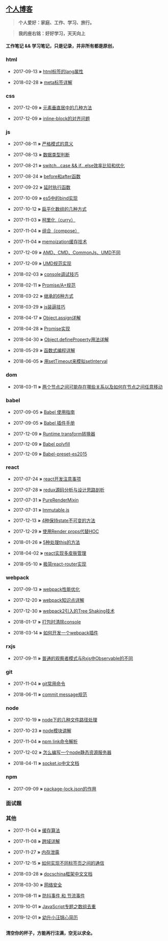 ## [个人博客](http://wisestcoder.github.io)

> **个人爱好：家庭、工作、学习、旅行。**

> **我的座右铭：好好学习，天天向上**

#### 工作笔记 && 学习笔记，只是记录，并非所有都是原创，

### html
- 2017-09-13 **»** [html标签的lang属性](https://github.com/miyuying/ownblog/blob/master/html/lang.md)

- 2018-02-28 **»** [meta标签详解](https://github.com/wisestcoder/blog/issues/4)

### css
- 2017-12-09 **»** [元素垂直居中的几种方法](https://github.com/miyuying/ownblog/blob/master/css/alignCenter.md)

- 2017-12-09 **»** [inline-block的对齐问题](https://github.com/miyuying/ownblog/blob/master/css/inlineBlock.md)

### js
- 2017-08-11 **»** [严格模式的意义](https://github.com/miyuying/ownblog/blob/master/js/strict.md)

- 2017-08-13 **»** [数据类型判断](https://github.com/miyuying/ownblog/blob/master/js/typeCheck.md)

- 2017-08-21 **»** [switch...case && if...else效率比较和优化](https://github.com/miyuying/ownblog/blob/master/js/judgeCompare.md)

- 2017-08-24 **»** [before和after函数](https://github.com/miyuying/ownblog/blob/master/js/beforeAndAfter.md)

- 2017-09-22 **»** [延时执行函数](https://github.com/miyuying/ownblog/blob/master/js/delay.md)

- 2017-10-09 **»** [es5中的bind实现](https://github.com/miyuying/ownblog/blob/master/js/es5_bind.md)

- 2017-10-12 **»** [扁平化数组的几种方式](https://github.com/miyuying/ownblog/blob/master/js/arrayToOne.md)

- 2017-11-03 **»** [柯里化（curry）](https://github.com/miyuying/ownblog/blob/master/js/curry.md)

- 2017-11-04 **»** [组合（compose）](https://github.com/miyuying/ownblog/blob/master/js/compose.md)

- 2017-11-04 **»** [memoization缓存技术](https://github.com/miyuying/ownblog/blob/master/js/memoization.md)

- 2017-12-09 **»** [AMD、CMD、CommonJs、UMD不同](https://github.com/miyuying/ownblog/blob/master/js/module.md)

- 2017-12-09 **»** [UMD规范实现](https://github.com/miyuying/ownblog/blob/master/js/umd.md)

- 2018-02-03 **»** [console调试技巧](https://github.com/miyuying/ownblog/blob/master/js/console.md)

- 2018-02-11 **»** [Promise/A+规范](https://github.com/miyuying/ownblog/blob/master/js/promise_rule.md)

- 2018-03-22 **»** [继承的6种方式](https://github.com/miyuying/ownblog/blob/master/js/inherit.md)

- 2018-03-29 **»** [js装逼技巧](https://github.com/miyuying/ownblog/blob/master/js/jsZhuangBi.md)

- 2018-04-17 **»** [Object.assign详解](https://github.com/miyuying/ownblog/blob/master/js/objectAssign.md)

- 2018-04-28 **»** [Promise实现](https://github.com/miyuying/ownblog/blob/master/js/promise.md)

- 2018-04-30 **»** [Object.defineProperty用法详解](https://github.com/miyuying/ownblog/blob/master/js/object_defineProperty.md)

- 2018-05-29 **»** [函数式编程详解](https://github.com/miyuying/ownblog/blob/master/js/function_programer.md)

- 2018-06-05 **»** [用setTimeout来模拟setInterval](https://github.com/miyuying/ownblog/blob/master/js/setInterval.md)

### dom
- 2018-03-11 **»** [两个节点之间可能存在哪些关系以及如何在节点之间任意移动](https://github.com/miyuying/ownblog/blob/master/dom/domRelation.md)

### babel
- 2017-09-05 **»** [Babel 使用指南](https://shenbao.github.io/ishehui/html/React/Babel%E4%BD%BF%E7%94%A8%E6%8C%87%E5%8D%97.html)

- 2017-09-05 **»** [Babel 插件手册](https://github.com/thejameskyle/babel-handbook/blob/master/translations/zh-Hans/plugin-handbook.md)

- 2017-12-09 **»** [Runtime transform转换器](https://github.com/miyuying/ownblog/blob/master/babel/runtime.md)

- 2017-12-09 **»** [Babel polyfill](https://github.com/miyuying/ownblog/blob/master/babel/polyfill.md)

- 2017-12-09 **»** [Babel-preset-es2015](https://github.com/miyuying/ownblog/blob/master/babel/babel_preset_es2015.md)

### react
- 2017-07-24 **»** [react开发注意事项](https://github.com/miyuying/ownblog/blob/master/react/attention.md)

- 2017-07-28 **»** [redux源码分析与设计思路剖析](https://github.com/wisestcoder/blog/issues/1)

- 2017-07-31 **»** [PureRenderMixin](https://github.com/miyuying/ownblog/blob/master/react/pureRenderMixin.md)

- 2017-07-31 **»** [Immutable.js](https://github.com/miyuying/ownblog/blob/master/react/immutable.md)

- 2017-12-13 **»** [4种保持state不可变的方法](https://github.com/miyuying/ownblog/blob/master/react/fourWaysToBeImmutable.md)

- 2017-12-29 **»** [使用Render props代替HOC](https://github.com/miyuying/ownblog/blob/master/react/renderProps.md)

- 2018-01-26 **»** [5种处理this的方法](https://github.com/miyuying/ownblog/blob/master/react/this_handle_in_react.md)

- 2018-04-02 **»** [react实现多皮肤管理](https://github.com/miyuying/ownblog/blob/master/react/multipleSkin.md)

- 2018-05-10 **»** [极简react-router实现](https://github.com/youngwind/blog/issues/109)

### webpack
- 2017-09-13 **»** [webpack性能优化](https://github.com/wisestcoder/blog/issues/2)

- 2017-12-20 **»** [webpack知识点详解](https://github.com/miyuying/ownblog/blob/master/webpack/introduction.md)

- 2017-12-30 **»** [webpack2引入的Tree Shaking技术](https://github.com/miyuying/ownblog/blob/master/webpack/treeShaking.md)

- 2018-01-17 **»** [打包时清除console](https://github.com/miyuying/ownblog/blob/master/webpack/removeConsole.md)

- 2018-03-14 **»** [如何开发一个webpack插件](https://github.com/miyuying/ownblog/blob/master/webpack/plugin.md)

### rxjs
- 2017-09-11 **»** [普通的观察者模式与Rxjs中Observable的不同](https://github.com/miyuying/ownblog/blob/master/rxjs/compare_observable.md)

### git
- 2017-11-04 **»** [git常用命令](https://github.com/miyuying/ownblog/blob/master/git/command.md)

- 2018-06-11 **»** [commit message规范](https://github.com/miyuying/ownblog/blob/master/git/commit.md)

### node
- 2017-10-19 **»** [node下的几种文件路径处理](https://github.com/miyuying/ownblog/blob/master/node/nodePath.md)

- 2017-10-23 **»** [node模块讲解](https://github.com/miyuying/ownblog/blob/master/node/nodeCollect.md)

- 2017-11-04 **»** [npm link命令解析](https://github.com/miyuying/ownblog/blob/master/node/npmLink.md)

- 2017-12-02 **»** [怎么编写一个node静态资源服务器](https://github.com/miyuying/ownblog/blob/master/node/staticServer.md)

- 2018-04-11 **»** [socket.io中文文档](https://www.w3cschool.cn/socket/socket-1olq2egc.html)

### npm
- 2017-09-09 **»** [package-lock.json的作用](https://github.com/miyuying/ownblog/blob/master/npm/package-lock.md)

### 面试题

### 其他
- 2017-11-04 **»** [缓存算法](https://github.com/miyuying/ownblog/blob/master/others/cacheAlgorithm.md)

- 2017-11-08 **»** [跨域详解](https://github.com/miyuying/ownblog/blob/master/others/crossDomain.md)

- 2017-11-27 **»** [内存泄露](https://github.com/miyuying/ownblog/blob/master/others/memoryLeak.md)

- 2017-12-15 **»** [如何实现不同标签页之间的通信](https://github.com/miyuying/ownblog/blob/master/others/tabComm.md)

- 2018-03-28 **»** [docschina框架中文文档](https://docschina.org/)

- 2018-03-30 **»** [网络安全](https://github.com/wisestcoder/blog/issues/3)

- 2019-08-11 **»** [防抖事件 和 节流事件](https://github.com/miyuying/ownblog/blob/master/js/debounce.md)

- 2019-10-01 **»** [JavaScript专题之数组去重](https://github.com/miyuying/ownblog/blob/master/js/unique.md)

- 2019-12-01 **»** [幼升小汪锦心简历](https://github.com/miyuying/ownblog/blob/master/js/resume.md)

##
**清空你的杯子，方能再行注满，空无以求全。**